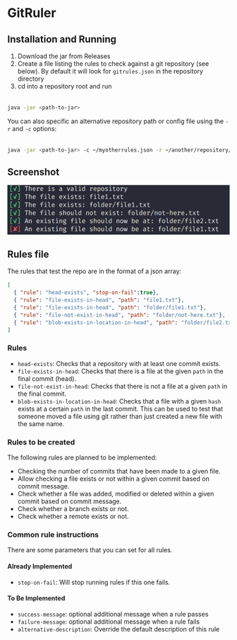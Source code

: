 
# GitRuler

## Installation and Running

1. Download the jar from Releases
2. Create a file listing the rules to check against a git repository (see below). By default it will look for `gitrules.json` in the repository directory
3. cd into a repository root and run
```bash

java -jar <path-to-jar>

```

You can also specific an alternative repository path or config file using the `-r` and `-c` options:
   
```bash

java -jar <path-to-jar> -c ~/myotherrules.json -r ~/another/repository/.git # (not that the .git is optional)

```   

## Screenshot

![Example Screenshot](docs/images/example-screenshot.png)

## Rules file

The rules that test the repo are in the format of a json array:

```json
[
  { "rule": "head-exists", "stop-on-fail":true},
  { "rule": "file-exists-in-head", "path": "file1.txt"},
  { "rule": "file-exists-in-head", "path": "folder/file1.txt"},
  { "rule": "file-not-exist-in-head", "path": "folder/not-here.txt"},
  { "rule": "blob-exists-in-location-in-head", "path": "folder/file2.txt", "hash": "907b308167f0880fb2a5c0e1614bb0c7620f9dc3"}
]
```

### Rules

- `head-exists`: Checks that a repository with at least one commit exists.
- `file-exists-in-head`: Checks that there is a file at the given `path` in the final commit (head).
- `file-not-exist-in-head`: Checks that there is not a file at a given `path` in the final commit. 
- `blob-exists-in-location-in-head`: Checks that a file with a given `hash` exists at a certain `path` in the last commit. This can be used to test that someone moved a file using git rather than just created a new file with the same name.

### Rules to be created

The following rules are planned to be implemented:

- Checking the number of commits that have been made to a given file.
- Allow checking a file exists or not within a given commit based on commit message.
- Check whether a file was added, modified or deleted within a given commit based on commit message.
- Check whether a branch exists or not.
- Check whether a remote exists or not.

### Common rule instructions

There are some parameters that you can set for all rules.

#### Already Implemented

- `stop-on-fail`: Will stop running rules if this one fails.

#### To Be Implemented

- `success-message`: optional additional message when a rule passes
- `failure-message`: optional additional message when a rule fails
- `alternative-description`: Override the default description of this rule